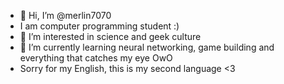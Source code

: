 - 👋 Hi, I’m @merlin7070
- I am computer programming student :)
- 👀 I’m interested in science and geek culture
- 🌱 I’m currently learning neural networking, game building and everything that catches my eye OwO
- Sorry for my English, this is my second language <3

<!---
merlin7070/merlin7070 is a ✨ special ✨ repository because its `README.md` (this file) appears on your GitHub profile.
You can click the Preview link to take a look at your changes.
--->
